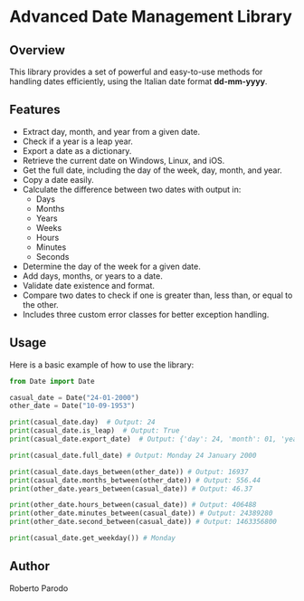 # Advanced Date Management Library

## Overview
This library provides a set of powerful and easy-to-use methods for handling dates efficiently, using the Italian date format **dd-mm-yyyy**.

## Features
- Extract day, month, and year from a given date.
- Check if a year is a leap year.
- Export a date as a dictionary.
- Retrieve the current date on Windows, Linux, and iOS.
- Get the full date, including the day of the week, day, month, and year.
- Copy a date easily.
- Calculate the difference between two dates with output in:
  - Days
  - Months
  - Years
  - Weeks
  - Hours
  - Minutes
  - Seconds
- Determine the day of the week for a given date.
- Add days, months, or years to a date.
- Validate date existence and format.
- Compare two dates to check if one is greater than, less than, or equal to the other.
- Includes three custom error classes for better exception handling.

## Usage
Here is a basic example of how to use the library:
```python
from Date import Date

casual_date = Date("24-01-2000")
other_date = Date("10-09-1953")

print(casual_date.day)  # Output: 24
print(casual_date.is_leap)  # Output: True
print(casual_date.export_date)  # Output: {'day': 24, 'month': 01, 'year': 2000}

print(casual_date.full_date) # Output: Monday 24 January 2000

print(casual_date.days_between(other_date)) # Output: 16937
print(casual_date.months_between(other_date)) # Output: 556.44
print(other_date.years_between(casual_date)) # Output: 46.37

print(other_date.hours_between(casual_date)) # Output: 406488
print(other_date.minutes_between(casual_date)) # Output: 24389280
print(other_date.second_between(casual_date)) # Output: 1463356800

print(casual_date.get_weekday()) # Monday
```
## Author
Roberto Parodo